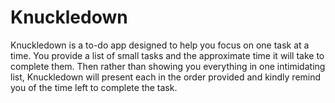 Knuckledown
===========

Knuckledown is a to-do app designed to help you focus on one task at a time.  You provide a list of small tasks and the approximate time it will take to complete them. Then rather than showing you everything in one intimidating list, Knuckledown will present each in the order provided and kindly remind you of the time left to complete the task.

